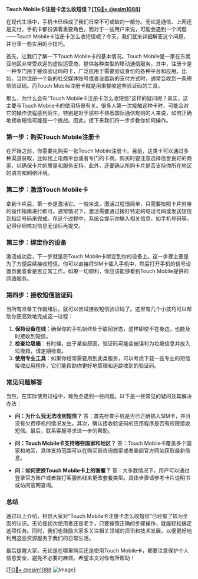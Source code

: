 **Touch Mobile卡注册卡怎么收短信？[[TG💪+ @esim1088](https://t.me/s/esim1088)]**

在现代生活中，手机卡已经成了我们日常不可或缺的一部分。无论是通信、上网还是支付，手机卡都扮演着重要角色。而对于一些用户来说，可能会遇到一个问题——Touch Mobile卡注册卡怎么收短信呢？今天，我们就来详细解答这个问题，并分享一些实用的小技巧。

首先，让我们了解一下Touch Mobile卡的基本情况。Touch Mobile是一家在东南亚地区非常受欢迎的虚拟运营商，提供各种类型的移动通信服务。其中，注册卡是一种专门用于接收验证码的卡，广泛应用于需要验证身份的各种平台和应用。比如，当你注册一个新的社交媒体账号或者设置新的支付方式时，通常会收到一条短信验证码。而Touch Mobile注册卡就是用来接收这些验证码的工具。

那么，为什么会有“Touch Mobile卡注册卡怎么收短信”这样的疑问呢？其实，这主要与Touch Mobile卡的使用场景有关。很多人第一次接触这种卡时，可能会对它的操作流程感到陌生。特别是对于那些不熟悉国际通信规则的人来说，如何正确地接收短信可能是一个挑战。因此，接下来我们将一步步教你如何操作。

### **第一步：购买Touch Mobile注册卡**
在开始之前，你需要先购买一张Touch Mobile注册卡。目前，这类卡可以通过多种渠道获取，比如线上电商平台或者专门的卡商。购买时要注意选择信誉良好的商家，以确保卡片的质量和服务支持。此外，还要确认所购卡片是否支持你所在地区的语言和网络环境。

### **第二步：激活Touch Mobile卡**
拿到卡片后，第一步是激活它。一般来说，激活过程很简单，只需要按照卡片附带的操作指南进行即可。通常情况下，激活需要通过拨打特定的电话号码或发送短信到指定号码来完成。在这个过程中，系统会提示你输入相关信息，如手机号码等。记得仔细核对信息无误后再提交。

### **第三步：绑定你的设备**
激活成功后，下一步就是将Touch Mobile卡绑定到你的设备上。这一步骤主要是为了方便后续接收短信。你可以直接将SIM卡插入手机中，然后打开手机的信号设置页面查看是否正常工作。如果一切顺利，你应该能够看到Touch Mobile提供的网络服务。

### **第四步：接收短信验证码**
当所有准备工作就绪后，就可以尝试接收短信验证码了。这里有几个小技巧可以帮助你更高效地完成这一过程：

1. **保持设备在线**：确保你的手机始终处于联网状态，这样即使不在身边，也能及时接收到短信。
2. **检查垃圾箱**：有时候，由于某些原因，验证码可能会被误判为垃圾信息并放入垃圾箱，请定期检查。
3. **使用专业工具**：如果你经常需要用到此类服务，可以考虑下载一些专业的短信接收应用程序，它们能帮助你更好地管理和追踪收到的验证码。

### **常见问题解答**
当然，在实际使用过程中，难免会遇到一些问题。以下是一些常见的疑问及其解决办法：

- **问：为什么我无法收到短信？**
  答：首先检查手机是否已正确插入SIM卡，并且没有欠费停机的情况发生。其次，确认接收验证码的应用程序是否有权限接收短信。最后，联系客服寻求进一步的帮助。

- **问：Touch Mobile卡支持哪些国家和地区？**
  答：Touch Mobile卡覆盖多个国家和地区，具体支持范围可以在购买前咨询商家或者查阅官方网站获取最新信息。

- **问：如何更换Touch Mobile卡上的套餐？**
  答：大多数情况下，用户可以通过登录官方账户或者拨打客服热线来更改套餐类型。具体步骤请参考卡片说明书或访问官网查询。

### **总结**
通过以上介绍，相信大家对“Touch Mobile卡注册卡怎么收短信”已经有了较为全面的认识。无论是初次使用者还是老手，只要按照正确的步骤操作，就能轻松搞定这项任务。同时，我们也鼓励大家多关注相关领域的资讯和技术发展，以便更好地利用这些资源服务于我们的日常生活。

最后提醒大家，无论是在哪里购买还是使用Touch Mobile卡，都要注意保护个人信息安全，避免不必要的麻烦。希望本文对你有所帮助！

[[TG💪+ @esim1088](https://t.me/s/esim1088) ![Image](https://i.postimg.cc/4NQfJmqS/Snipaste-2025-05-13-00-14-12.png)]